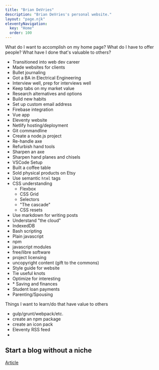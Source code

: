```yaml
---
title: "Brian DeVries"
description: "Brian DeVries's personal website."
layout: "page.njk"
eleventyNavigation:
  key: "Home"
  order: 100
---
```


What do I want to accomplish on my home page? What do I have to offer people? What have I done that's valuable to others?

- Transitioned into web dev career
- Made websites for clients
- Bullet journaling
- Got a BA in Electrical Engineering
- Interview well, prep for interviews well
- Keep tabs on my market value
- Research alternatives and options
- Build new habits
- Set up custom email address
- Firebase integration
- Vue app
- Eleventy website
- Netlify hosting/deployment
- Git commandline
- Create a node.js project
- Re-handle axe
- Refurbish hand tools
- Sharpen an axe
- Sharpen hand planes and chisels
- VSCode Setup
- Built a coffee table
- Sold physical products on Etsy
- Use semantic `html` tags
- CSS understanding
  - Flexbox
  - CSS Grid
  - Selectors
  - "The cascade"
  - CSS resets
- Use markdown for writing posts
- Understand "the cloud"
- IndexedDB
- Bash scripting
- Plain javascript
- npm
- javascript modules
- free/libre software
- project licensing
- uncopyright content (gift to the commons)
- Style guide for website
- Tie useful knots
- Optimize for interesting
- \* Saving and finances
- Student loan payments
- Parenting/Spousing

Things I want to learn/do that have value to others

- gulp/grunt/webpack/etc.
- create an npm package
- create an icon pack
- Eleventy RSS feed
- 

## Start a blog without a niche

[Article](https://www.hustleandhearts.com/how-to-start-a-blog-without-a-niche/)
